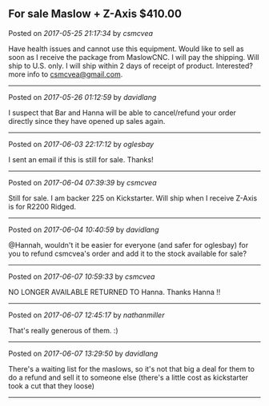 ## For sale Maslow + Z-Axis $410.00
Posted on *2017-05-25 21:17:34* by *csmcvea*

Have health issues and cannot use this equipment. Would like to sell as soon as I receive the package from MaslowCNC. I will pay the shipping. Will ship to U.S. only. I will ship within 2 days of receipt of product. Interested? more info to csmcvea@gmail.com.

---

Posted on *2017-05-26 01:12:59* by *davidlang*

I suspect that Bar and Hanna will be able to cancel/refund your order directly since they have opened up sales again.

---

Posted on *2017-06-03 22:17:12* by *oglesbay*

I sent an email if this is still for sale. Thanks!

---

Posted on *2017-06-04 07:39:39* by *csmcvea*

Still for sale. I am backer 225 on Kickstarter. Will ship when I receive   Z-Axis is for R2200 Ridged.

---

Posted on *2017-06-04 10:40:59* by *davidlang*

@Hannah, wouldn't it be easier for everyone (and safer for oglesbay) for you to refund csmcvea's order and add it to the stock available for sale?

---

Posted on *2017-06-07 10:59:33* by *csmcvea*

NO LONGER AVAILABLE
RETURNED TO Hanna. Thanks Hanna !!

---

Posted on *2017-06-07 12:45:17* by *nathanmiller*

That's really generous of them. :)

---

Posted on *2017-06-07 13:29:50* by *davidlang*

There's a waiting list for the maslows, so it's not that big a deal for them to do a refund and sell it to someone else (there's a little cost as kickstarter took a cut that they loose)

---

